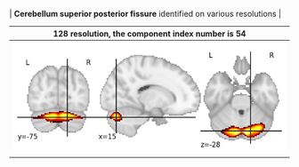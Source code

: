 


| **Cerebellum superior posterior fissure** identified on various resolutions |

| 128 resolution, the component index number is 54|  
|:---:|  
| ![Component 128](../128/final/54.jpg "From component 128: Cerebellum superior posterior fissure") |